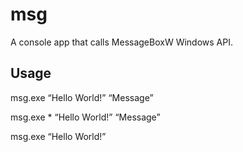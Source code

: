 msg
===

A console app that calls MessageBoxW Windows API.

Usage
-----

msg.exe “Hello World!” “Message”

msg.exe * “Hello World!” “Message”

msg.exe “Hello World!”
